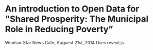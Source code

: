 # An introduction to Open Data for "Shared Prosperity: The Municipal Role in Reducing Poverty”

Windsor Star News Cafe, Auguest 21st, 2014
Uses reveal.js
